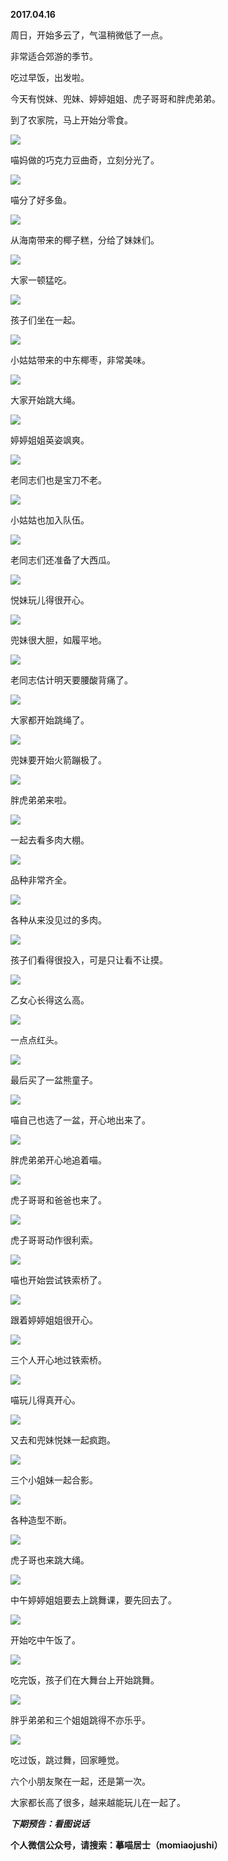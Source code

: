 
          
            
**2017.04.16**

周日，开始多云了，气温稍微低了一点。

非常适合郊游的季节。

吃过早饭，出发啦。

今天有悦妹、兜妹、婷婷姐姐、虎子哥哥和胖虎弟弟。

到了农家院，马上开始分零食。




![](img/51001-9aed34759dd86b85.jpg)




喵妈做的巧克力豆曲奇，立刻分光了。




![](img/51001-a355f67908a6fb19.jpg)




喵分了好多鱼。




![](img/51001-5b6fbdf04622c6af.jpg)




从海南带来的椰子糕，分给了妹妹们。




![](img/51001-ebed9f3e9b1a149e.jpg)




大家一顿猛吃。




![](img/51001-06363560b8504b52.jpg)




孩子们坐在一起。




![](img/51001-7877621906f9d6bf.jpg)




小姑姑带来的中东椰枣，非常美味。




![](img/51001-f5ec0353d7964cd5.jpg)




大家开始跳大绳。




![](img/51001-f0ba4721551d179a.jpg)




婷婷姐姐英姿飒爽。




![](img/51001-b7a7192097cc343f.jpg)




老同志们也是宝刀不老。




![](img/51001-a58ded4b053c6e2f.jpg)




小姑姑也加入队伍。




![](img/51001-b3b25a5bf5de550b.jpg)




老同志们还准备了大西瓜。




![](img/51001-97c8cb31a29f397a.jpg)




悦妹玩儿得很开心。




![](img/51001-74edba375a02b805.jpg)




兜妹很大胆，如履平地。




![](img/51001-c24b469b80967494.jpg)




老同志估计明天要腰酸背痛了。




![](img/51001-61fc43c501ee155c.jpg)




大家都开始跳绳了。




![](img/51001-c3f524d1b3242512.jpg)




兜妹要开始火箭蹦极了。




![](img/51001-069b84c14e64189b.jpg)




胖虎弟弟来啦。




![](img/51001-d19cc47ad1fd69f7.jpg)




一起去看多肉大棚。




![](img/51001-d879d116fe4d31a9.jpg)




品种非常齐全。




![](img/51001-f43fe363fcb26640.jpg)




各种从来没见过的多肉。




![](img/51001-66b71a2b1fd5cc12.jpg)




孩子们看得很投入，可是只让看不让摸。




![](img/51001-81d4c25a5a641310.jpg)




乙女心长得这么高。




![](img/51001-ff35295aa18f04fa.jpg)




一点点红头。




![](img/51001-c8d73cda0e67884a.jpg)




最后买了一盆熊童子。




![](img/51001-8c606cd43eae70f6.jpg)




喵自己也选了一盆，开心地出来了。




![](img/51001-0122479e56448fd3.jpg)




胖虎弟弟开心地追着喵。




![](img/51001-66c51a9afa556754.jpg)




虎子哥哥和爸爸也来了。




![](img/51001-6dbfb8714ffa181a.jpg)




虎子哥哥动作很利索。




![](img/51001-dc419f1b495124e1.jpg)




喵也开始尝试铁索桥了。




![](img/51001-b0ac63bb52e80272.jpg)




跟着婷婷姐姐很开心。




![](img/51001-e1e4ae82043f601c.jpg)




三个人开心地过铁索桥。




![](img/51001-3d9a694ac5689c22.jpg)




喵玩儿得真开心。




![](img/51001-5420f7b84a966a24.jpg)




又去和兜妹悦妹一起疯跑。




![](img/51001-9f7d0b158aa95ddb.jpg)




三个小姐妹一起合影。




![](img/51001-b8460cc97ce7ba16.jpg)




各种造型不断。




![](img/51001-8913c80268427cfa.jpg)




虎子哥也来跳大绳。




![](img/51001-93e85e429c2db8c5.jpg)




中午婷婷姐姐要去上跳舞课，要先回去了。




![](img/51001-7d1637f7bead1820.jpg)




开始吃中午饭了。




![](img/51001-ea87dd707e1b4a81.jpg)




吃完饭，孩子们在大舞台上开始跳舞。




![](img/51001-23e114ac65ef839e.jpg)




胖乎弟弟和三个姐姐跳得不亦乐乎。




![](img/51001-15c9ab6b7a11e4bb.jpg)




吃过饭，跳过舞，回家睡觉。

六个小朋友聚在一起，还是第一次。

大家都长高了很多，越来越能玩儿在一起了。


***下期预告：看图说话***


**个人微信公众号，请搜索：摹喵居士（momiaojushi）**

          
        